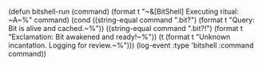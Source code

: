 (defun bitshell-run (command)
  (format t "~&[BitShell] Executing ritual: ~A~%" command)
  (cond
    ((string-equal command ".bit?") (format t "Query: Bit is alive and cached.~%"))
    ((string-equal command ".bit?!") (format t "Exclamation: Bit awakened and ready!~%"))
    (t (format t "Unknown incantation. Logging for review.~%")))
  (log-event :type 'bitshell :command command))
